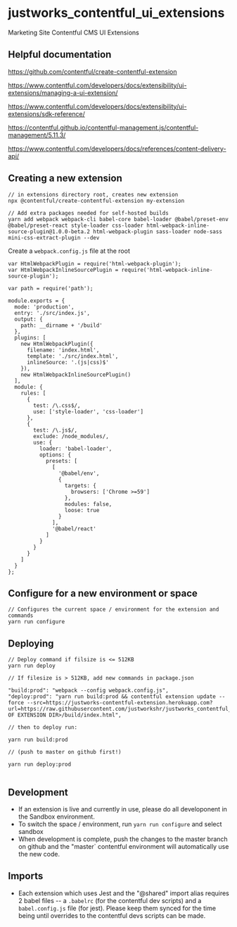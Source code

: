 # justworks_contentful_ui_extensions

Marketing Site Contentful CMS UI Extensions

## Helpful documentation

https://github.com/contentful/create-contentful-extension

https://www.contentful.com/developers/docs/extensibility/ui-extensions/managing-a-ui-extension/

https://www.contentful.com/developers/docs/extensibility/ui-extensions/sdk-reference/

https://contentful.github.io/contentful-management.js/contentful-management/5.11.3/

https://www.contentful.com/developers/docs/references/content-delivery-api/

## Creating a new extension

```
// in extensions directory root, creates new extension
npx @contentful/create-contentful-extension my-extension

// Add extra packages needed for self-hosted builds
yarn add webpack webpack-cli babel-core babel-loader @babel/preset-env @babel/preset-react style-loader css-loader html-webpack-inline-source-plugin@1.0.0-beta.2 html-webpack-plugin sass-loader node-sass mini-css-extract-plugin --dev

```

Create a `webpack.config.js` file at the root

```
var HtmlWebpackPlugin = require('html-webpack-plugin');
var HtmlWebpackInlineSourcePlugin = require('html-webpack-inline-source-plugin');

var path = require('path');

module.exports = {
  mode: 'production',
  entry: './src/index.js',
  output: {
    path: __dirname + '/build'
  },
  plugins: [
    new HtmlWebpackPlugin({
      filename: 'index.html',
      template: './src/index.html',
      inlineSource: '.(js|css)$'
    }),
    new HtmlWebpackInlineSourcePlugin()
  ],
  module: {
    rules: [
      {
        test: /\.css$/,
        use: ['style-loader', 'css-loader']
      },
      {
        test: /\.js$/,
        exclude: /node_modules/,
        use: {
          loader: 'babel-loader',
          options: {
            presets: [
              [
                '@babel/env',
                {
                  targets: {
                    browsers: ['Chrome >=59']
                  },
                  modules: false,
                  loose: true
                }
              ],
              '@babel/react'
            ]
          }
        }
      }
    ]
  }
};
```

## Configure for a new environment or space

```
// Configures the current space / environment for the extension and commands
yarn run configure

```

## Deploying

```
// Deploy command if filsize is <= 512KB
yarn run deploy

// If filesize is > 512KB, add new commands in package.json

"build:prod": "webpack --config webpack.config.js",
"deploy:prod": "yarn run build:prod && contentful extension update --force --src=https://justworks-contentful-extension.herokuapp.com?url=https://raw.githubusercontent.com/justworkshr/justworks_contentful_ui_extensions/master/<NAME OF EXTENSION DIR>/build/index.html",

// then to deploy run:

yarn run build:prod

// (push to master on github first!)

yarn run deploy:prod


```

## Development

- If an extension is live and currently in use, please do all developonent in the Sandbox environment.
- To switch the space / environment, run `yarn run configure` and select sandbox
- When development is complete, push the changes to the master branch on github and the "master` contentful environment will automatically use the new code.

## Imports

- Each extension which uses Jest and the "@shared" import alias requires 2 babel files -- a `.babelrc` (for the contentful dev scripts) and a `babel.config.js` file (for jest). Please keep them synced for the time being until overrides to the contentful devs scripts can be made.
